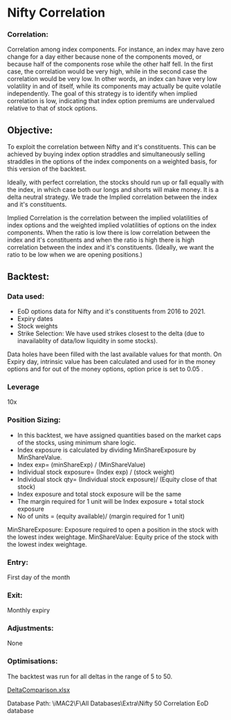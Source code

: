 # Nifty Correlation

### Correlation:
Correlation among index components. For instance, an index may have zero change for a day either because none of the components moved, or because half of the components rose while the other half fell. In the first case, the correlation would be very high, while in the second case the correlation would be very low. In other words, an index can have very low volatility in and of itself, while its components may actually be quite volatile independently.
The goal of this strategy is to identify when implied correlation is low, indicating that index option premiums are undervalued relative to that of stock options.

## Objective: 
To exploit the correlation between Nifty and it's constituents. This can be achieved by buying index option straddles and simultaneously selling straddles in the options of the index components on a weighted basis, for this version of the backtest.  

Ideally, with perfect correlation, the stocks should run up or fall equally with the index, in which case both our longs and shorts will make money. 
It is a delta neutral strategy. We trade the Implied correlation between the index and it's constituents.

Implied Correlation is the correlation between the implied volatilities of index options and the weighted implied volatilities of options on the index components.
When the ratio is low there is low correlation between the index and it's constituents and when the ratio is high there is high correlation between the index and it's constituents.
(Ideally, we want the ratio to be low when we are opening positions.)

## Backtest:

### Data used:
- EoD options data for Nifty and it's constituents from 2016 to 2021.
- Expiry dates
- Stock weights
- Strike Selection: We have used strikes closest to the delta (due to inavailablity of data/low liquidity in some stocks).

Data holes have been filled with the last available values for that month.
On Expiry day, intrinsic value has been calculated and used for in the money options and for out of the money options, option price is set to 0.05 .

### Leverage
10x 

### Position Sizing:
- In this backtest, we have assigned quantities based on the market caps of the stocks, using minimum share logic.
- Index exposure is calculated by dividing MinShareExposure by MinShareValue.
- Index exp= (minShareExp) / (MinShareValue)
- Individual stock exposure= (Index exp) / (stock weight)
- Individual stock qty= (Individual stock exposure)/ (Equity close of that stock)
- Index exposure and total stock exposure will be the same
- The margin required for 1 unit will be Index exposure + total stock exposure
- No of units = (equity available)/ (margin required for 1 unit)

MinShareExposure: Exposure required to open a position in the stock with the lowest index weightage.
MinShareValue: Equity price of the stock with the lowest index weightage.
### Entry: 
First day of the month 
### Exit: 
Monthly expiry 
### Adjustments: 
None 
### Optimisations: 
The backtest was run for all deltas in the range of 5 to 50.

[DeltaComparison.xlsx](https://github.com/qodeinvestments/Swan-Documentation/files/9683246/comparison.final.xlsx)

Database Path: \\iMAC2\F\All Databases\Extra\Nifty 50 Correlation EoD database
